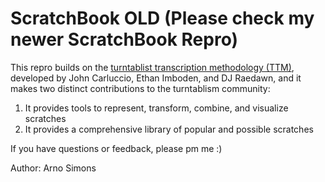 # ScratchBook OLD (Please check my newer ScratchBook Repro)

This repro builds on the <a href="https://www.ttm-dj.com/" target="_blank">turntablist transcription methodology (TTM)</a>, developed by John Carluccio, Ethan Imboden, and DJ Raedawn, and it makes two distinct contributions to the turntablism community:

1) It provides tools to represent, transform, combine, and visualize scratches 
2) It provides a comprehensive library of popular and possible scratches

If you have questions or feedback, please pm me :)

Author: Arno Simons
